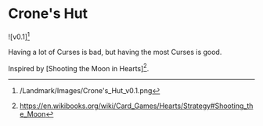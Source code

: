 # Crone's Hut

![v0.1][^1]

Having a lot of Curses is bad, but having the most Curses is good.

Inspired by [Shooting the Moon in Hearts][^2].

[^1]: /Landmark/Images/Crone's_Hut_v0.1.png
[^2]: https://en.wikibooks.org/wiki/Card_Games/Hearts/Strategy#Shooting_the_Moon